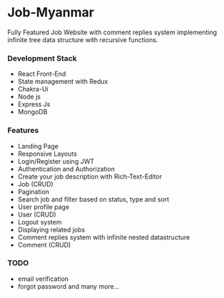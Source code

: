 # Job-Myanmar
Fully Featured Job Website with comment replies system implementing infinite tree data structure with recursive functions.


### Development Stack

- React Front-End
- State management with Redux
- Chakra-Ui
- Node js 
- Express Js
- MongoDB


### Features

- Landing Page 
- Responsive Layouts
- Login/Register using JWT 
- Authentication and Authorization
- Create your job description with Rich-Text-Editor
- Job (CRUD)
- Pagination
- Search job and filter based on status, type and sort
- User profile page
- User (CRUD)
- Logout system
- Displaying related jobs
- Comment replies system with infinite nested datastructure
- Comment (CRUD)


### TODO

- email verification
- forgot password and many more...
